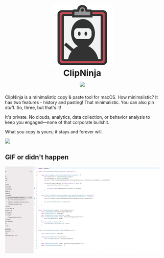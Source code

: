 <h1 align="center">
  <br>
<img src="https://github.com/libec/clipninja/blob/develop/App/Assets/Assets.xcassets/AppIcon.appiconset/icon_512.png" alt="ClipNinja" width="200">
  <br>
  ClipNinja
  <br>
  <img align="center" src="https://img.shields.io/badge/corporate%20bullshit-zero-green">
</h1>

ClipNinja is a minimalistic copy & paste tool for macOS. How minimalistic? It has two features - history and pasting! That minimalistic. You can also pin stuff. So, three, but that's it!

It's private. No clouds, analytics, data collection, or behavior analysis to keep you engaged—none of that corporate bullshit. 

What you copy is yours; it stays and forever will.

[![](https://tools.applemediaservices.com/api/badges/download-on-the-mac-app-store/black/en-us?size=250x83&releaseDate=1615852800)](https://apps.apple.com/cz/app/clipninja/id1452097937)


## GIF or didn't happen

![](https://github.com/libec/clipninja/blob/develop/docs/images/clipninja.gif)

